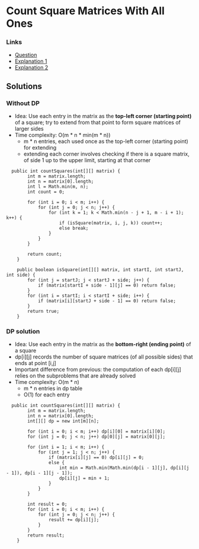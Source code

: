 # Count Square Matrices With All Ones 

### Links
 - [Question](https://leetcode.com/problems/count-square-submatrices-with-all-ones/)
 - [Explanation 1](https://www.youtube.com/watch?v=Z2h3rkVXPeQ)
 - [Explanation 2](https://www.youtube.com/watch?v=GfGsM2G1tP8&t=0s)

## Solutions

### Without DP
- Idea: Use each entry in the matrix as the **top-left corner (starting point)** of a square; try to extend from that point to form square matrices of larger sides
- Time complexity: O(m * n * min(m * n))
  - m * n entries, each used once as the top-left corner (starting point) for extending
  - extending each corner involves checking if there is a square matrix, of side 1 up to the upper limit, starting at that corner
```
  public int countSquares(int[][] matrix) {
        int m = matrix.length;
        int n = matrix[0].length;
        int l = Math.min(m, n);
        int count = 0;
        
        for (int i = 0; i < m; i++) {
            for (int j = 0; j < n; j++) {
                for (int k = 1; k < Math.min(n - j + 1, m - i + 1); k++) {
                    if (isSquare(matrix, i, j, k)) count++;
                    else break;
                }
            }
        }
        
        return count;
    }
    
    public boolean isSquare(int[][] matrix, int startI, int startJ, int side) {
        for (int j = startJ; j < startJ + side; j++) {
            if (matrix[startI + side - 1][j] == 0) return false;
        }
        for (int i = startI; i < startI + side; i++) {
            if (matrix[i][startJ + side - 1] == 0) return false;
        }
        return true;
    }
```

### DP solution 
- Idea: Use each entry in the matrix as the **bottom-right (ending point)** of a square
- dp[i][j] records the number of square matrices (of all possible sides) that ends at point [i,j]
- Important difference from previous: the computation of each dp[i][j] relies on the subproblems that are already solved
- Time complexity: O(m * n) 
  - m * n entries in dp table
  - O(1) for each entry
```
  public int countSquares(int[][] matrix) {
        int m = matrix.length;
        int n = matrix[0].length;
        int[][] dp = new int[m][n];
        
        for (int i = 0; i < m; i++) dp[i][0] = matrix[i][0];
        for (int j = 0; j < n; j++) dp[0][j] = matrix[0][j];
        
        for (int i = 1; i < m; i++) {
            for (int j = 1; j < n; j++) {
                if (matrix[i][j] == 0) dp[i][j] = 0;
                else {
                    int min = Math.min(Math.min(dp[i - 1][j], dp[i][j - 1]), dp[i - 1][j - 1]);
                    dp[i][j] = min + 1;
                }
            }
        }
        
        int result = 0;
        for (int i = 0; i < m; i++) {
            for (int j = 0; j < n; j++) {
                result += dp[i][j];
            }
        }
        return result;
    }
```

